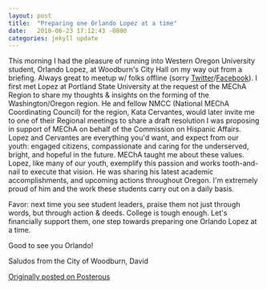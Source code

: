 ```yaml
---
layout: post
title:  "Preparing one Orlando Lopez at a time"
date:   2010-06-23 17:12:43 -0800
categories: jekyll update
---
```

This morning I had the pleasure of running into Western Oregon University student, Orlando Lopez, at Woodburn's City Hall on my way out from a briefing. Always great to meetup w/ folks offline (sorry [Twitter](https://wwww.twitter.com/davidcmolina)/[Facebook](https://www.facebook.com/david.molina1)). I first met Lopez at Portland State University at the request of the MEChA Region to share my thoughts & insights on the forming of the Washington/Oregon region. He and fellow NMCC (National MEChA Coordinating Council) for the region, Kata Cervantes, would later invite me to one of their Regional meetings to share a draft resolution I was proposing in support of MEChA on behalf of the Commission on Hispanic Affairs. Lopez and Cervantes are everything you'd want, and expect from our youth: engaged citizens, compassionate and caring for the underserved, bright, and hopeful in the future. MEChA taught me about these values. Lopez, like many of our youth, exemplify this passion and works tooth-and-nail to execute that vision. He was sharing his latest academic accomplishments, and upcoming actions throughout Oregon. I'm extremely proud of him and the work these students carry out on a daily basis.

Favor: next time you see student leaders, praise them not just through words, but through action & deeds. College is tough enough. Let's financially support them, one step towards preparing one Orlando Lopez at a time.

Good to see you Orlando!

Saludos from the City of Woodburn,
David

[Originally posted on Posterous](http://molina.posterous.com/)
